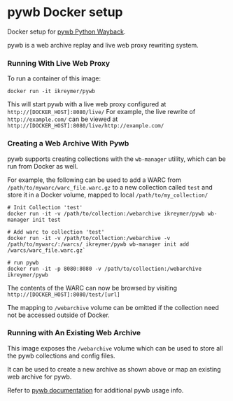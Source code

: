 # pywb Docker setup

Docker setup for [pywb Python Wayback](https://github.com/ikreymer/pywb).

pywb is a web archive replay and live web proxy rewriting system.


### Running With Live Web Proxy

To run a container of this image:

```
docker run -it ikreymer/pywb
```

This will start pywb with a live web proxy configured at `http://[DOCKER_HOST]:8080/live/`
For example, the live rewrite of `http://example.com/` can be viewed at `http://[DOCKER_HOST]:8080/live/http://example.com/`


### Creating a Web Archive With Pywb

pywb supports creating collections with the `wb-manager` utility, which can be run from Docker as well.

For example, the following can be used to add a WARC from `/path/to/mywarc/warc_file.warc.gz` to a new collection called `test`
and store it in a Docker volume, mapped to local `/path/to/my_collection/`

```
# Init Collection 'test'
docker run -it -v /path/to/collection:/webarchive ikreymer/pywb wb-manager init test

# Add warc to collection 'test'
docker run -it -v /path/to/collection:/webarchive -v /path/to/mywarc/:/warcs/ ikreymer/pywb wb-manager init add /warcs/warc_file.warc.gz`

# run pywb
docker run -it -p 8080:8080 -v /path/to/collection:/webarchive ikreymer/pywb
```

The contents of the WARC can now be browsed by visiting `http://[DOCKER_HOST]:8080/test/[url]`


The mapping to `/webarchive` volume can be omitted if the collection need not be accessed outside of Docker.


### Running with An Existing Web Archive

This image exposes the `/webarchive` volume which can be used to store all the pywb collections and config files.

It can be used to create a new archive as shown above or map an existing web archive for pywb.


Refer to  [pywb documentation](https://github.com/ikreymer/pywb) for additional pywb usage info.





